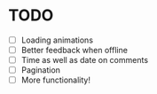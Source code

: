 # TODO

- [ ] Loading animations
- [ ] Better feedback when offline
- [ ] Time as well as date on comments
- [ ] Pagination
- [ ] More functionality!
